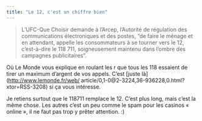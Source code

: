 ```yaml
---
title: "Le 12, c'est un chiffre bien"
---
```


> L’UFC-Que Choisir demande à l’Arcep, l’Autorité de régulation des
communications électroniques et des postes, “de faire le ménage et en
attendant, appelle les consommateurs à se tourner vers le 12, c’est-à-dire le
118 711, soigneusement maintenu dans l’ombre des campagnes publicitaires”.

Où Le Monde vous explique en roulant les r que tous les 118 essaient de tirer
un maximum d’argent de vos appels. C’est [juste là](http://www.lemonde.fr/web/
article/0,1-0@2-3224,36-936228,0.html?xtor=RSS-3208) si ça vous intéresse.

Je retiens surtout que le 118711 remplace le 12. C’est plus long, mais c’est
la même chose. Les autres c’est un peu comme le spam pour les casinos « online
», il ne faut pas trop y prêter attention. :)

